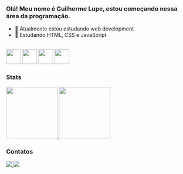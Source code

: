 ### Olá! Meu nome é Guilherme Lupe, estou começando nessa área da programação.

- 🔭 Atualmente estou estudando web development
- 🌱 Estudando HTML, CSS e JavaScript

<br>
<div>
  <img src="https://cdn.jsdelivr.net/gh/devicons/devicon/icons/javascript/javascript-original.svg" width= "40"/>
  <img src="https://cdn.jsdelivr.net/gh/devicons/devicon/icons/html5/html5-original.svg" width= "40"/>
  <img src="https://cdn.jsdelivr.net/gh/devicons/devicon/icons/css3/css3-original.svg" width= "40"/>
  <img src="https://cdn.jsdelivr.net/gh/devicons/devicon/icons/photoshop/photoshop-line.svg" width= "40"/>
</div>

### Stats

<div>
  <a href="https://github.com/Gui1127">
    <img height="140em" src="https://github-readme-stats.vercel.app/api/top-langs/?username=Gui127&layout=compact&langs_count=7&theme=github_dark"/>
    <img height="140em" src="https://github-readme-stats.vercel.app/api?username=Gui1127&show_icons=true&theme=github_dark&include_all_commits=true&count_private=true"/>
  </a>
</div>

### Contatos

<div>
  <a href="https://www.linkedin.com/in/guilherme-lupe-jorge-277858250/" target="_blank">
    <img src="https://img.shields.io/badge/LinkedIn-0077B5?style=for-the-badge&logo=linkedin&logoColor=white" />
  </a>
  <a href="mailto:guilupe1127@gmail.com" target="_blank">
    <img src="https://img.shields.io/badge/Gmail-D14836?style=for-the-badge&logo=gmail&logoColor=white" />
  </a> 
</div>  
